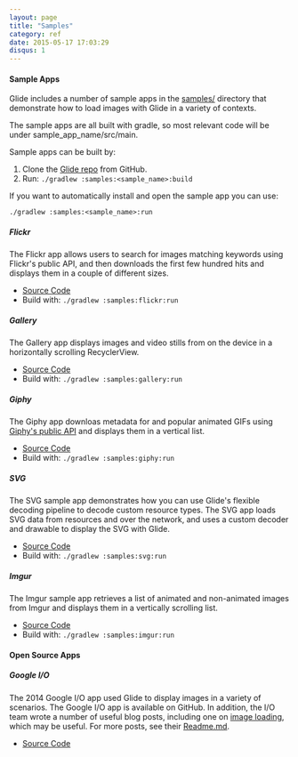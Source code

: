 ```yaml
---
layout: page
title: "Samples"
category: ref
date: 2015-05-17 17:03:29
disqus: 1
---
```


#### Sample Apps
Glide includes a number of sample apps in the [samples/][1] directory that demonstrate how to load images with Glide in a variety of contexts.

The sample apps are all built with gradle, so most relevant code will be under sample\_app\_name/src/main.

Sample apps can be built by:

1. Clone the [Glide repo][10] from GitHub.
2. Run: ``./gradlew :samples:<sample_name>:build``

If you want to automatically install and open the sample app you can use:

``./gradlew :samples:<sample_name>:run``


##### Flickr
The Flickr app allows users to search for images matching keywords using Flickr's public API, and then downloads the first few hundred hits and displays them in a couple of different sizes.

* [Source Code][2]
* Build with: ``./gradlew :samples:flickr:run``

##### Gallery
The Gallery app displays images and video stills from on the device in a horizontally scrolling RecyclerView.

* [Source Code][3]
* Build with: ``./gradlew :samples:gallery:run``

##### Giphy
The Giphy app downloas metadata for and popular animated GIFs using [Giphy's public API][4] and displays them in a vertical list.

* [Source Code][5]
* Build with: ``./gradlew :samples:giphy:run``

##### SVG
The SVG sample app demonstrates how you can use Glide's flexible decoding pipeline to decode custom resource types. The SVG app loads SVG data from resources and over the network, and uses a custom decoder and drawable to display the SVG with Glide.

* [Source Code][6]
* Build with: ``./gradlew :samples:svg:run``

##### Imgur
The Imgur sample app retrieves a list of animated and non-animated images from Imgur and displays them in a vertically scrolling list.

* [Source Code][11]
* Build with: ``./gradlew :samples:imgur:run``

#### Open Source Apps

##### Google I/O
The 2014 Google I/O app used Glide to display images in a variety of scenarios. The Google I/O app is available on GitHub. In addition, the I/O team wrote a number of useful blog posts, including one on [image loading][7], which may be useful. For more posts, see their [Readme.md][8].

* [Source Code][9]

[1]: https://github.com/bumptech/glide/tree/master/samples
[2]: https://github.com/bumptech/glide/tree/master/samples/flickr
[3]: https://github.com/bumptech/glide/tree/master/samples/gallery
[4]: https://api.giphy.com/
[5]: https://github.com/bumptech/glide/tree/master/samples/giphy
[6]: https://github.com/bumptech/glide/tree/master/samples/svg
[7]: https://github.com/google/iosched/blob/master/doc/IMAGES.md
[8]: https://github.com/google/iosched/blob/master/README.md#how-to-work-with-the-source
[9]: https://github.com/google/iosched
[10]: https://github.com/bumptech/glide
[11]: https://github.com/bumptech/glide/tree/master/samples/imgur
